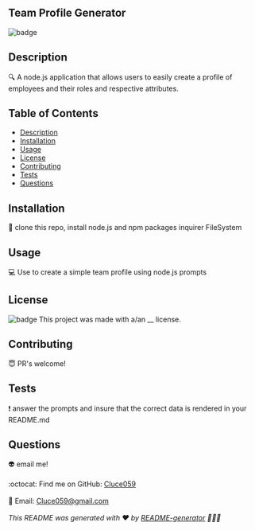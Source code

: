 
  ## Team Profile Generator
  ![badge](https://img.shields.io/badge/license--blueviolet)
  <br />
  ## Description
  🔍 A node.js application that allows users to easily create a profile of employees and their roles and respective attributes.
  ## Table of Contents
  - [Description](#description)
  - [Installation](#installation)
  - [Usage](#usage)
  - [License](#license)
  - [Contributing](#contributing)
  - [Tests](#tests)
  - [Questions](#questions)
  ## Installation
  💾 clone this repo, install node.js and npm packages inquirer FileSystem 
  ## Usage
  💻 Use to create a simple team profile using node.js prompts
  ## License
  
  ![badge](https://img.shields.io/badge/license--blueviolet)
  This project was made with a/an __ license.
  
  ## Contributing
  😇 PR's welcome!
  ## Tests
  ❗  answer the prompts and insure that the correct data is rendered in your README.md
  ## Questions
  👽 email me!<br />
  <br />
  :octocat: Find me on GitHub: [Cluce059](https://github.com/Cluce059)<br />
  <br />
  💬 Email: Cluce059@gmail.com<br /><br />
  _This README was generated with ❤️ by [README-generator](https://github.com/Cluce059/readme-generator) 	👀👀👀_